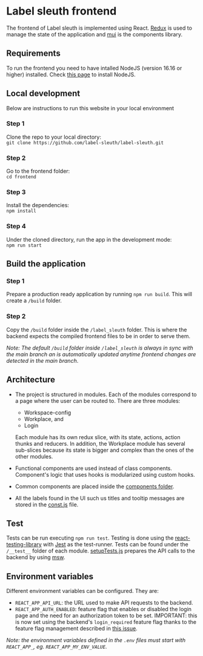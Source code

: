 # Label sleuth frontend

The frontend of Label sleuth is implemented using React. [Redux](https://react-redux.js.org/) is used to manage the state of the application and [mui](https://mui.com/) is the components library. 

## Requirements

To run the frontend you need to have intalled NodeJS (version 16.16 or higher) installed. Check [this page](https://nodejs.org/en/download/) to install NodeJS.

## Local development

Below are instructions to run this website in your local environment

### Step 1

Clone the repo to your local directory:\
`git clone https://github.com/label-sleuth/label-sleuth.git`

### Step 2

Go to the frontend folder:\
`cd frontend`

### Step 3

Install the dependencies:\
`npm install`

### Step 4

Under the cloned directory, run the app in the development mode:\
`npm run start`

## Build the application

### Step 1

Prepare a production ready application by running `npm run build`. This will create a `/build` folder.

### Step 2

Copy the `/build` folder inside the `/label_sleuth` folder. This is where the backend expects the compiled frontend files to be in order to serve them.

_Note: The default `/build` folder inside `/label_sleuth` is always in sync with the main branch an is automatically updated anytime frontend changes are detected in the main branch_.

## Architecture

- The project is structured in modules. Each of the modules correspond to a page where the user can be routed to. There are three modules:
  - Workspace-config
  - Workplace, and
  - Login
  
  Each module has its own redux slice, with its state, actions, action thunks and reducers. In addition, the Workplace module has several sub-slices because its state is bigger and complex than the ones of the other modules. 
  
- Functional components are used instead of class components. Component's logic that uses hooks is modularized using custom hooks.
- Common components are placed inside the [components folder](https://github.com/label-sleuth/label-sleuth/tree/main/frontend/src/components).
- All the labels found in the UI such us titles and tooltip messages are stored in the [const.js](https://github.com/label-sleuth/label-sleuth/blob/main/frontend/src/const.js) file.

## Test

Tests can be run executing `npm run test`. Testing is done using the [react-testing-library](https://testing-library.com/docs/dom-testing-library/intro/) with [Jest](https://jestjs.io/) as the test-runner. Tests can be found under the `/__test__` folder of each module. [setupTests.js](https://github.com/label-sleuth/label-sleuth/blob/main/frontend/src/setupTests.js) prepares the API calls to the backend by using [msw](https://mswjs.io/).

## Environment variables

Different environment variables can be configured. They are:

- `REACT_APP_API_URL`: the URL used to make API requests to the backend.
- `REACT_APP_AUTH_ENABLED`: feature flag that enables or disabled the login page and the need for an authorization token to be set. IMPORTANT: this is now set using the backend's `login_required` feature flag thanks to the feature flag management described in [this issue](https://github.com/label-sleuth/label-sleuth/issues/217).

_Note: the environment variables defined in the `.env` files must start with `REACT_APP_`, eg. `REACT_APP_MY_ENV_VALUE`._
